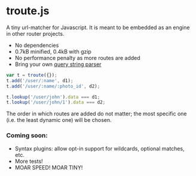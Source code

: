 # troute.js

A tiny url-matcher for Javascript. It is meant to be embedded
as an engine in other router projects.

 - No dependencies
 - 0.7kB minified, 0.4kB with gzip
 - No performance penalty as more routes are added
 - Bring your own [query string parser](https://github.com/component/querystring)

```js
var t = troute({});
t.add('/user/:name', d1);
t.add('/user/:name/:photo_id', d2);

t.lookup('/user/john').data === d1;
t.lookup('/user/john/1').data === d2;
```

The order in which routes are added do not matter; the most
specific one (i.e. the least dynamic one) will be chosen.

### Coming soon:

 - Syntax plugins: allow opt-in support for wildcards,
   optional matches, etc.
 - More tests!
 - MOAR SPEED! MOAR TINY!
